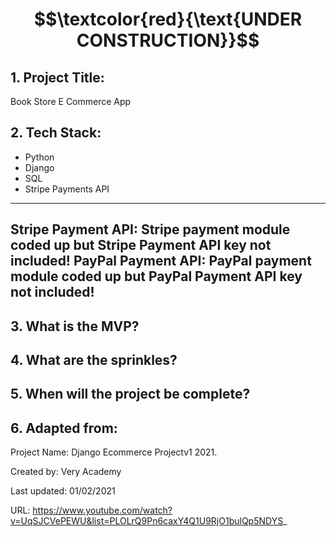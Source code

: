 # $$\textcolor{red}{\text{UNDER CONSTRUCTION}}$$

## 1. Project Title:

Book Store E Commerce App

## 2. Tech Stack: 

- Python
- Django
- SQL
- Stripe Payments API


----
Stripe Payment API: Stripe payment module coded up but Stripe Payment API key not included!
PayPal Payment API: PayPal payment module coded up but PayPal Payment API key not included!
----


## 3. What is the MVP?

## 4. What are the sprinkles? 

## 5. When will the project be complete? 

## 6. Adapted from: 

Project Name: Django Ecommerce Projectv1 2021.

Created by: Very Academy

Last updated: 01/02/2021

URL: https://www.youtube.com/watch?v=UqSJCVePEWU&list=PLOLrQ9Pn6caxY4Q1U9RjO1bulQp5NDYS_


